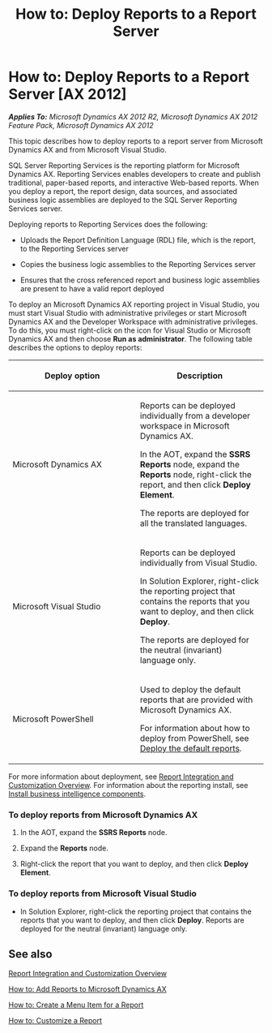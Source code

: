 ﻿---
title: 'How to: Deploy Reports to a Report Server'
TOCTitle: 'How to: Deploy Reports to a Report Server'
ms:assetid: fa38937f-7a60-4e6a-a401-c802dd50711a
ms:mtpsurl: https://technet.microsoft.com/en-us/library/Cc654602(v=AX.60)
ms:contentKeyID: 28119622
ms.date: 04/17/2013
mtps_version: v=AX.60
---

# How to: Deploy Reports to a Report Server [AX 2012]


_**Applies To:** Microsoft Dynamics AX 2012 R2, Microsoft Dynamics AX 2012 Feature Pack, Microsoft Dynamics AX 2012_

This topic describes how to deploy reports to a report server from Microsoft Dynamics AX and from Microsoft Visual Studio.

SQL Server Reporting Services is the reporting platform for Microsoft Dynamics AX. Reporting Services enables developers to create and publish traditional, paper-based reports, and interactive Web-based reports. When you deploy a report, the report design, data sources, and associated business logic assemblies are deployed to the SQL Server Reporting Services server.

Deploying reports to Reporting Services does the following:

  - Uploads the Report Definition Language (RDL) file, which is the report, to the Reporting Services server

  - Copies the business logic assemblies to the Reporting Services server

  - Ensures that the cross referenced report and business logic assemblies are present to have a valid report deployed

To deploy an Microsoft Dynamics AX reporting project in Visual Studio, you must start Visual Studio with administrative privileges or start Microsoft Dynamics AX and the Developer Workspace with administrative privileges. To do this, you must right-click on the icon for Visual Studio or Microsoft Dynamics AX and then choose **Run as administrator**. The following table describes the options to deploy reports:

<table>
<colgroup>
<col style="width: 50%" />
<col style="width: 50%" />
</colgroup>
<thead>
<tr class="header">
<th><p>Deploy option</p></th>
<th><p>Description</p></th>
</tr>
</thead>
<tbody>
<tr class="odd">
<td><p>Microsoft Dynamics AX</p></td>
<td><p>Reports can be deployed individually from a developer workspace in Microsoft Dynamics AX.</p>
<p>In the AOT, expand the <strong>SSRS Reports</strong> node, expand the <strong>Reports</strong> node, right-click the report, and then click <strong>Deploy Element</strong>.</p>
<p>The reports are deployed for all the translated languages.</p></td>
</tr>
<tr class="even">
<td><p>Microsoft Visual Studio</p></td>
<td><p>Reports can be deployed individually from Visual Studio.</p>
<p>In Solution Explorer, right-click the reporting project that contains the reports that you want to deploy, and then click <strong>Deploy</strong>.</p>
<p>The reports are deployed for the neutral (invariant) language only.</p></td>
</tr>
<tr class="odd">
<td><p>Microsoft PowerShell</p></td>
<td><p>Used to deploy the default reports that are provided with Microsoft Dynamics AX.</p>
<p>For information about how to deploy from PowerShell, see <a href="deploy-the-default-reports.md">Deploy the default reports</a>.</p></td>
</tr>
</tbody>
</table>


For more information about deployment, see [Report Integration and Customization Overview](report-integration-and-customization-overview.md). For information about the reporting install, see [Install business intelligence components](install-business-intelligence-components.md).

### To deploy reports from Microsoft Dynamics AX

1.  In the AOT, expand the **SSRS Reports** node.

2.  Expand the **Reports** node.

3.  Right-click the report that you want to deploy, and then click **Deploy Element**.

### To deploy reports from Microsoft Visual Studio

  - In Solution Explorer, right-click the reporting project that contains the reports that you want to deploy, and then click **Deploy**. Reports are deployed for the neutral (invariant) language only.

## See also

[Report Integration and Customization Overview](report-integration-and-customization-overview.md)

[How to: Add Reports to Microsoft Dynamics AX](how-to-add-reports-to-microsoft-dynamics-ax.md)

[How to: Create a Menu Item for a Report](how-to-create-a-menu-item-for-a-report.md)

[How to: Customize a Report](how-to-customize-a-report.md)

